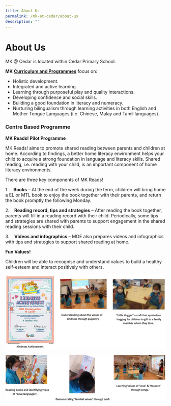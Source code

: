 ```yaml
---
title: About Us
permalink: /mk-at-cedar/about-us
description: ""
---
```

# **About Us**

MK @ Cedar is located within Cedar Primary School.

**MK** [**Curriculum and Programmes**](https://www.moe.gov.sg/preschool/moe-kindergarten/curriculum) focus on:

*   Holistic development.
*   Integrated and active learning.
*   Learning through purposeful play and quality interactions.
*   Developing confidence and social skills.
*   Building a good foundation in literacy and numeracy.
*   Nurturing bilingualism through learning activities in both English and Mother Tongue Languages (i.e. Chinese, Malay and Tamil languages).

### Centre Based Programme

**MK Reads! Pilot Programme**

MK Reads! aims to promote shared reading between parents and children at home. According to findings, a better home literacy environment helps your child to acquire a strong foundation in language and literacy skills. Shared reading, i.e. reading with your child, is an important component of home literacy environments.

There are three key components of MK Reads!

1.    **Books** – At the end of the week during the term, children will bring home a EL or MTL book to enjoy the book together with their parents, and return the book promptly the following Monday.

2.    **Reading record, tips and strategies** – After reading the book together, parents will fill in a reading record with their child. Periodically, some tips and strategies are shared with parents to support engagement in the shared reading sessions with their child.

3.    **Videos and infographics** – MOE also prepares videos and infographics with tips and strategies to support shared reading at home.

**Fun Values!**

Children will be able to recognise and understand values to build a healthy self-esteem and interact positively with others.

![](/images/MK.jpg)

![](/images/MK(1).jpg)